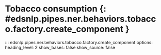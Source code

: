 # Tobacco consumption {: #edsnlp.pipes.ner.behaviors.tobacco.factory.create_component }

::: edsnlp.pipes.ner.behaviors.tobacco.factory.create_component
    options:
        heading_level: 2
        show_bases: false
        show_source: false
